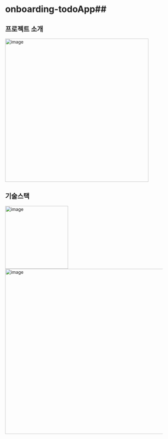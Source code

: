# onboarding-todoApp##

## 프로젝트 소개
<img width="458" alt="image" src="https://github.com/JunnieLee/onboarding-todoApp/assets/33515577/8204f59f-2c0b-4d8f-8eff-a8fc101e4541">

## 기술스택

<img width="201" alt="image" src="https://github.com/JunnieLee/onboarding-todoApp/assets/33515577/a69e0eac-2e4d-469f-8980-c6f0d77903b8">
<img width="528" alt="image" src="https://github.com/JunnieLee/onboarding-todoApp/assets/33515577/e6436ae0-6d04-4414-89f0-5b6a9db921e9">


